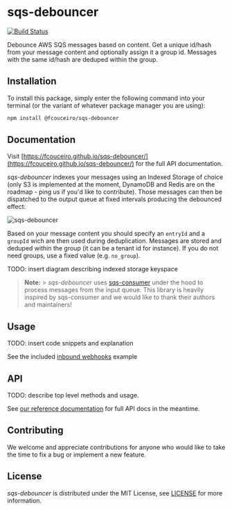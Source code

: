 # sqs-debouncer

[![Build Status](https://github.com/fcouceiro/sqs-debouncer/actions/workflows/test.yml/badge.svg?branch=main)](https://github.com/fcouceiro/sqs-debouncer/actions/workflows/test.yml)

Debounce AWS SQS messages based on content. Get a unique id/hash from your message content and optionally assign it a group id. Messages with the same id/hash are deduped within the group.

## Installation

To install this package, simply enter the following command into your terminal (or the variant of whatever package manager you are using):

```bash
npm install @fcouceiro/sqs-debouncer
```

## Documentation

Visit [https://fcouceiro.github.io/sqs-debouncer/](https://fcouceiro.github.io/sqs-debouncer/) for the full API documentation.

_sqs-debouncer_ indexes your messages using an Indexed Storage of choice (only S3 is implemented at the moment, DynamoDB and Redis are on the roadmap - ping us if you'd like to contribute). Those messages can then be dispatched to the output queue at fixed intervals producing the debounced effect:

![sqs-debouncer](https://github.com/fcouceiro/sqs-debouncer/assets/3154879/a27eb91a-22cf-41fe-ae0b-d48ad06bd509)

Based on your message content you should specify an `entryId` and a `groupId` wich are then used during deduplication. Messages are stored and deduped within the group (it can be a tenant id for instance). If you do not need groups, use a fixed value (e.g. `no_group`).

TODO: insert diagram describing indexed storage keyspace

> **Note:** > _sqs-debouncer_ uses [sqs-consumer](https://github.com/bbc/sqs-consumer) under the hood to process messages from the input queue. This library is heavily inspired by sqs-consumer and we would like to thank their authors and maintainers!

## Usage

TODO: insert code snippets and explanation

See the included [inbound webhooks]() example

## API

TODO: describe top level methods and usage.

See [our reference documentation](<(https://fcouceiro.github.io/sqs-debouncer/)>) for full API docs in the meantime.

## Contributing

We welcome and appreciate contributions for anyone who would like to take the time to fix a bug or implement a new feature.

## License

_sqs-debouncer_ is distributed under the MIT License, see [LICENSE](https://github.com/fcouceiro/sqs-debouncer/blob/main/LICENSE) for more information.
